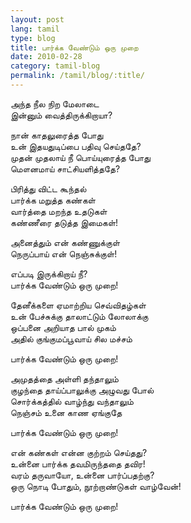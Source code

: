 ```yaml
---
layout: post
lang: tamil
type: blog
title: பார்க்க வேண்டும் ஒரு முறை
date: 2010-02-28
category: tamil-blog
permalink: /tamil/blog/:title/
---
```


அந்த நீல நிற மேலாடை <br/>
இன்னும் வைத்திருக்கிறாயா?

நான் காதலுரைத்த போது <br/>
உன் இதயதுடிப்பை பதிவு செய்ததே? <br/>
முதன் முதலாய் நீ பொய்யுரைத்த போது <br/>
மௌனமாய் சாட்சியளித்ததே?

பிரித்து விட்ட கூந்தல் <br/>
பார்க்க மறுத்த கண்கள் <br/>
வார்த்தை மறந்த உதடுகள் <br/>
கண்ணீரை தடுத்த இமைகள்!

அனைத்தும் என் கண்ணுக்குள் <br/>
நெருப்பாய் என் நெஞ்சுக்குள்!

எப்படி இருக்கிறாய் நீ? <br/>
பார்க்க வேண்டும் ஒரு முறை!

தேனீக்களை ஏமாற்றிய செவ்விதழ்கள் <br/>
உன் பேச்சுக்கு தாலாட்டும் லோலாக்கு <br/>
ஒப்பனை அறியாத பால் முகம் <br/>
அதில் குங்குமப்பூவாய் சில மச்சம்

பார்க்க வேண்டும் ஒரு முறை!

அமுதத்தை அள்ளி தந்தாலும் <br/>
குழந்தை தாய்ப்பாலுக்கு அழுவது போல் <br/>
சொர்க்கத்தில் வாழ்ந்து வந்தாலும் <br/>
நெஞ்சம் உனை காண ஏங்குதே

பார்க்க வேண்டும் ஒரு முறை!

என் கண்கள் என்ன குற்றம் செய்தது? <br/>
உன்னை பார்க்க தவமிருந்ததை தவிர! <br/>
வரம் தருவாயோ, உன்னை பார்ப்பதற்கு? <br/>
ஒரு நொடி போதும், நூற்றாண்டுகள் வாழ்வேன்!

பார்க்க வேண்டும் ஒரு முறை!
